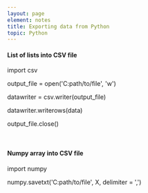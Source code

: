 ```yaml
---
layout: page
element: notes
title: Exporting data from Python
topic: Python
---
```


#### List of lists into CSV file

import csv

output_file = open('C:path/to/file', 'w')

datawriter = csv.writer(output_file)

datawriter.writerows(data)

output_file.close()

 

#### Numpy array into CSV file

import numpy

numpy.savetxt('C:path/to/file', X, delimiter = ',')
